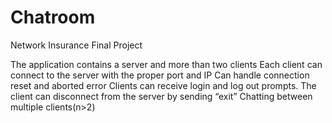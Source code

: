 # Chatroom
Network Insurance Final Project

The application contains a server and more than two clients
Each client can connect to the server with the proper port and IP
Can handle connection reset and aborted error
Clients can receive login and log out prompts. 
The client can disconnect from the server by sending “exit”
Chatting between multiple clients(n>2)

